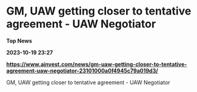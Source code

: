 # GM, UAW getting closer to tentative agreement - UAW Negotiator
**Top News**

**2023-10-19 23:27**

**https://www.ainvest.com/news/gm-uaw-getting-closer-to-tentative-agreement-uaw-negotiator-23101000a0f4945c79a019d3/**

GM, UAW getting closer to tentative agreement - UAW Negotiator